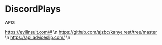 # DiscordPlays



APIS

https://evilinsult.com/# \n
https://github.com/ajzbc/kanye.rest/tree/master \n
https://api.adviceslip.com/ \n
